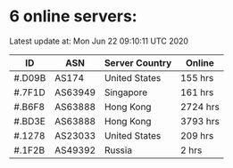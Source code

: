 # 6 online servers:

Latest update at: Mon Jun 22 09:10:11 UTC 2020

| ID | ASN | Server Country | Online |
| -- | --- | -------------- | ------ |
| #.D09B | AS174 | United States | 155 hrs |
| #.7F1D | AS63949 | Singapore | 161 hrs |
| #.B6F8 | AS63888 | Hong Kong | 2724 hrs |
| #.BD3E | AS63888 | Hong Kong | 3793 hrs |
| #.1278 | AS23033 | United States | 209 hrs |
| #.1F2B | AS49392 | Russia | 2 hrs |

